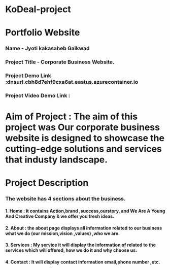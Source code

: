  # KoDeal-project
# Portfolio Website 
 ### Name - Jyoti kakasaheb Gaikwad
### Project Title - Corporate Business Website.
### Project Demo Link :dnsurl.cbh8d7ehf9cxa6at.eastus.azurecontainer.io
### Project Video Demo Link :


# Aim of Project : The aim of this project was Our corporate business website is designed to showcase the cutting-edge solutions and services that industy landscape.
# Project Description 
### The website has 4 sections about the business.
#### 1. Home : it contains Action,brand ,success,ourstory, and We Are A Young And Creative Company & we offer you fresh ideas.
#### 2. About : the about page displays all information related to our business what we do (our mission,vision ,values) ,who we are.
#### 3. Services : My service it will display the information of related to the services which will offered, how we do it and why choose us.
#### 4. Contact : It will display contact information email,phone number ,etc.


